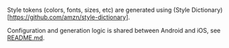 Style tokens (colors, fonts, sizes, etc) are generated using (Style Dictionary)[https://github.com/amzn/style-dictionary].

Configuration and generation logic is shared between Android and iOS, see [README.md](../../../../../../../../../../../../app/style/README.md).